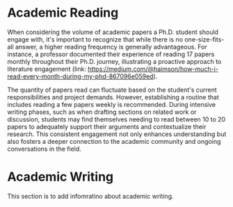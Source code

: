 # Academic Reading

When considering the volume of academic papers a Ph.D. student should engage with, it's important to recognize that while there is no one-size-fits-all answer, a higher reading frequency is generally advantageous. For instance, a professor documented their experience of reading 17 papers monthly throughout their Ph.D. journey, illustrating a proactive approach to literature engagement (link: <https://medium.com/@haimson/how-much-i-read-every-month-during-my-phd-867096e059ed>).

The quantity of papers read can fluctuate based on the student's current responsibilities and project demands. However, establishing a routine that includes reading a few papers weekly is recommended. During intensive writing phases, such as when drafting sections on related work or discussion, students may find themselves needing to read between 10 to 20 papers to adequately support their arguments and contextualize their research. This consistent engagement not only enhances understanding but also fosters a deeper connection to the academic community and ongoing conversations in the field.

# Academic Writing

This section is to add infomratino about academic writing.